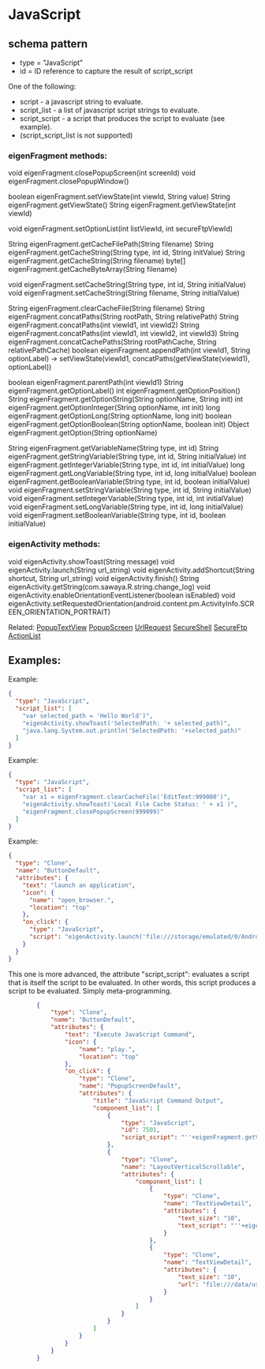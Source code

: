 # JavaScript
## schema pattern

 * type = "JavaScript"
 * id = ID reference to capture the result of script_script

One of the following:
 * script - a javascript string to evaluate.
 * script_list - a list of javascript script strings to evaluate.
 * script_script - a script that produces the script to evaluate (see example).
 * (script_script_list is not supported)

### eigenFragment methods:
void eigenFragment.closePopupScreen(int screenId)
void eigenFragment.closePopupWindow()

boolean eigenFragment.setViewState(int viewId, String value)
String eigenFragment.getViewState()
String eigenFragment.getViewState(int viewId)

void eigenFragment.setOptionList(int listViewId, int secureFtpViewId)

String eigenFragment.getCacheFilePath(String filename)
String eigenFragment.getCacheString(String type, int id, String initValue)
String eigenFragment.getCacheString(String filename)
byte[] eigenFragment.getCacheByteArray(String filename)

void eigenFragment.setCacheString(String type, int id, String initialValue)
void eigenFragment.setCacheString(String filename, String initialValue)

String eigenFragment.clearCacheFile(String filename)
String eigenFragment.concatPaths(String rootPath, String relativePath)
String eigenFragment.concatPaths(int viewId1, int viewId2)
String eigenFragment.concatPaths(int viewId1, int viewId2, int viewId3)
String eigenFragment.concatCachePaths(String rootPathCache, String relativePathCache)
boolean eigenFragment.appendPath(int viewId1, String optionLabel)
-> setViewState(viewId1, concatPaths(getViewState(viewId1), optionLabel))

boolean eigenFragment.parentPath(int viewId1)
String eigenFragment.getOptionLabel()
int eigenFragment.getOptionPosition()
String eigenFragment.getOptionString(String optionName, String init)
int eigenFragment.getOptionInteger(String optionName, int init)
long eigenFragment.getOptionLong(String optionName, long init)
boolean eigenFragment.getOptionBoolean(String optionName, boolean init)
Object eigenFragment.getOption(String optionName)

String eigenFragment.getVariableName(String type, int id)
String eigenFragment.getStringVariable(String type, int id, String initialValue)
int eigenFragment.getIntegerVariable(String type, int id, int initialValue)
long eigenFragment.getLongVariable(String type, int id, long initialValue)
boolean eigenFragment.getBooleanVariable(String type, int id, boolean initialValue)
void eigenFragment.setStringVariable(String type, int id, String initialValue)
void eigenFragment.setIntegerVariable(String type, int id, int initialValue)
void eigenFragment.setLongVariable(String type, int id, long initialValue)
void eigenFragment.setBooleanVariable(String type, int id, boolean initialValue)

### eigenActivity methods:
void eigenActivity.showToast(String message)
void eigenActivity.launch(String url_string)
void eigenActivity.addShortcut(String shortcut, String url_string)
void eigenActivity.finish()
String eigenActivity.getString(com.sawaya.R.string.change_log)
void eigenActivity.enableOrientationEventListener(boolean isEnabled)
void eigenActivity.setRequestedOrientation(android.content.pm.ActivityInfo.SCREEN_ORIENTATION_PORTRAIT)

        
Related:
[PopupTextView](PopupTextView.md) 
[PopupScreen](PopupScreen.md) 
[UrlRequest](UrlRequest.md) 
[SecureShell](SecureShell.md) 
[SecureFtp](SecureFtp.md) 
[ActionList](ActionList.md) 


## Examples:        
Example:
```json
{
  "type": "JavaScript",
  "script_list": [
    "var selected_path = 'Hello World')",
    "eigenActivity.showToast('SelectedPath: '+ selected_path)",
    "java.lang.System.out.println('SelectedPath: '+selected_path)"
  ]
}
```

Example:
```json
{
  "type": "JavaScript",
  "script_list": [
    "var x1 = eigenFragment.clearCacheFile('EditText:999000')",
    "eigenActivity.showToast('Local File Cache Status: ' + x1 )",
    "eigenFragment.closePopupScreen(999099)"
  ]
}
```

Example:
```json
{
  "type": "Clone",
  "name": "ButtonDefault",
  "attributes": {
    "text": "launch an application",
    "icon": {
      "name": "open_browser.",
      "location": "top"
    },
    "on_click": {
      "type": "JavaScript",
      "script": "eigenActivity.launch('file:///storage/emulated/0/Android/data/com.sawaya.eigenframe/files/app.json')"
    }
  }
}
```

This one is more advanced, the attribute "script_script": evaluates a script that is itself the script to be evaluated.
In other words, this script produces a script to be evaluated.  Simply meta-programming.
```json
		{
			"type": "Clone",
			"name": "ButtonDefault",
			"attributes": {
				"text": "Execute JavaScript Command",
				"icon": {
					"name": "play.",
					"location": "top"
				},
				"on_click": {
					"type": "Clone",
					"name": "PopupScreenDefault",
					"attributes": {
						"title": "JavaScript Command Output",
						"component_list": [
							{
								"type": "JavaScript",
								"id": 7501,
								"script_script": "''+eigenFragment.getViewState(7500)"
							},
							{
								"type": "Clone",
								"name": "LayoutVerticalScrollable",
								"attributes": {
									"component_list": [
										{
											"type": "Clone",
											"name": "TextViewDetail",
											"attributes": {
												"text_size": "10",
												"text_script": "''+eigenFragment.getViewState(7500)"
											}
										},
										{
											"type": "Clone",
											"name": "TextViewDetail",
											"attributes": {
												"text_size": "10",
												"url": "file:///data/user/0/com.sawaya.eigenframe/files/JavaScript:7501"
											}
										}
									]
								}
							}
						]
					}
				}
			}
		}
```


